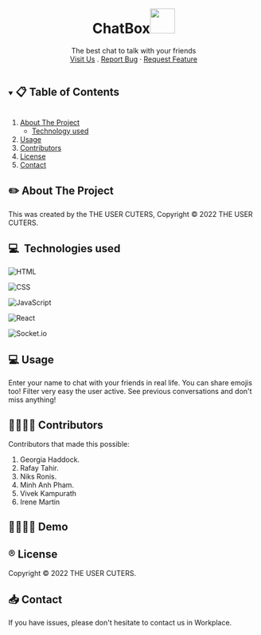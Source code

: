 <p align="center">
  <a href="https://github.com/THE-USER-CUTERS/front-end.git"></a>

  <h1 align="center">ChatBox<img style="width: 50px" src="logosAndIcons/popcorn.png"></h1>

  <p align="center">
    The best chat to talk with your friends
    <br />
    <a href="" target="_blank">Visit Us</a>
    .
    <a href="https://github.com/THE-USER-CUTERS/front-end/issues">Report Bug</a>
    ·
    <a href="https://github.com/THE-USER-CUTERS/front-end/issues">Request Feature</a>
  </p>
</p>

<!-- TABLE OF CONTENTS -->
<details open="open">
  <summary><h2 style="display: inline-block"> 📋 Table of Contents</h2></summary>
  <ol>
    <li>
      <a href="#about-the-project">About The Project</a>
      <ul>
        <li><a href="#built-with">Technology used</a></li>
      </ul>
    </li>
    <li><a href="#license">Usage</a></li>
    <li><a href="#license">Contributors</a></li>
    <li><a href="#license">License</a></li>
    <li><a href="#contact">Contact</a></li>
  </ol>
</details>

<!-- ABOUT THE PROJECT -->

## ✏️ About The Project

This was created by the THE USER CUTERS, Copyright © 2022 THE USER CUTERS.

## 💻&nbsp; Technologies used

![HTML](https://img.shields.io/badge/HTML5-E34F26?style=for-the-badge&logo=html5&logoColor=white)

![CSS](https://img.shields.io/badge/CSS3-1572B6?style=for-the-badge&logo=css3&logoColor=white)

![JavaScript](https://img.shields.io/badge/JavaScript-323330?style=for-the-badge&logo=javascript&logoColor=F7DF1E)

![React](https://img.shields.io/badge/React-20232A?style=for-the-badge&logo=react&logoColor=61DAFB)

![Socket.io](https://img.shields.io/badge/Socket.io-010101?&style=for-the-badge&logo=Socket.io&logoColor=white)


## 💻 Usage

Enter your name to chat with your friends in real life. You can share emojis too!
Filter very easy the user active.
See previous conversations and don't miss anything!

## 👩‍👩‍👧‍👧 Contributors

Contributors that made this possible:

1. Georgia Haddock.
2. Rafay Tahir.
3. Niks Ronis.
4. Minh Anh Pham.
5. Vivek Kampurath
6. Irene Martin

## 👩‍👩‍👧‍👧 Demo

<!-- ![](https://github.com/Friendly-chainsaw/find-flix/blob/dev/logosAndIcons/demo.gif) -->

<!-- LICENSE -->

## ®️ License

Copyright © 2022 THE USER CUTERS.

<!-- CONTACT -->

## 📥 Contact

If you have issues, please don't hesitate to contact us in Workplace.
